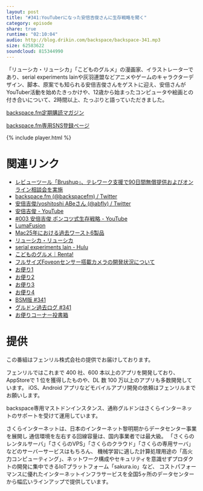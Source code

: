```yaml
---
layout: post
title: "#341:YouTuberになった安倍吉俊さんに生存戦略を聞く"
category: episode
share: true
runtime: "02:10:04"
audio: http://blog.drikin.com/backspace/backspace-341.mp3
size: 62583622
soundcloud: 815344990
---
```


「リューシカ・リューシカ」「こどものグルメ」の漫画家、イラストレーターであり、serial experiments lainや灰羽連盟などアニメやゲームのキャラクターデザイン、脚本、原案でも知られる安倍吉俊さんをゲストに迎え、安倍さんがYouTuber活動を始めたきっかけや、12歳から始まったコンピュータや絵画との付き合いについて、2時間以上、たっぷりと語っていただきました。

[backspace.fm定期購読マガジン](https://note.mu/drikin/m/m55ec296b7655)

[backspace.fm専用SNS登録ページ](https://mstdn.guru/invite/3WVHpSMr)

{% include player.html %}

# 関連リンク
* [レビューツール「Brushup」、テレワーク支援で90日間無償提供およびオンライン相談会を実施](https://www.brushup.net/)
* [backspace.fm (@backspacefm) / Twitter](https://twitter.com/backspacefm)
* [安倍吉俊/yoshitoshi ABeさん (@abfly) / Twitter](https://twitter.com/abfly)
* [安倍吉俊 - YouTube](https://www.youtube.com/user/abflygm)
* [#003 安倍吉俊 ポンコツ式生存戦略 - YouTube](https://www.youtube.com/watch?v=9PCXRfu8Zq4)
* [LumaFusion](https://apps.apple.com/jp/app/lumafusion/id1062022008)
* [Mac25年における過去ワースト6製品](https://www.applenoir.com/?p=803)
* [リューシカ・リューシカ](https://www.amazon.co.jp/%E3%83%AA%E3%83%A5%E3%83%BC%E3%82%B7%E3%82%AB%E3%83%BB%E3%83%AA%E3%83%A5%E3%83%BC%E3%82%B7%E3%82%AB-1%E5%B7%BB-%E3%83%87%E3%82%B8%E3%82%BF%E3%83%AB%E7%89%88%E3%82%AC%E3%83%B3%E3%82%AC%E3%83%B3%E3%82%B3%E3%83%9F%E3%83%83%E3%82%AF%E3%82%B9ONLINE-%E5%AE%89%E5%80%8D%E5%90%89%E4%BF%8A-ebook/dp/B00D8WWH1W/ref=tmm_kin_swatch_0?_encoding=UTF8&qid=&sr=)
* [serial experiments lain - Hulu](https://www.hulu.jp/serial-experiments-lain)
* [こどものグルメ｜Renta!](https://renta.papy.co.jp/renta/sc/frm/item/198585/title/666055/)
* [フルサイズFoveonセンサー搭載カメラの開発状況について](https://www.sigma-photo.co.jp/new/2020/02/08/4550/)
* [お便り1](https://mstdn.guru/@drikin/104096648998113598)
* [お便り2](https://mstdn.guru/@drikin/104096659947213850)
* [お便り3](https://mstdn.guru/@drikin/104096680281140267)
* [お便り4](https://mstdn.guru/@drikin/104096710084766413)
* [BSM版 #341](https://note.com/backspacefm/n/n5cbbe6c71b55)
* [グルドン過去ログ #341](https://rbtnn.github.io/mstdn-picker/?instance=mstdn.guru&since_id=104096186110722599&max_id=104096770228795129)
* [お便りコーナー投書箱](https://forms.gle/NDBngfLwc3jKbLEJ6)

# 提供

この番組はフェンリル株式会社の提供でお届けしております。

フェンリルではこれまで 400 社、600 本以上のアプリを開発しており、AppStoreで 1 位を獲得したものや、DL 数 100 万以上のアプリも多数開発しています。
iOS、Android アプリなどモバイルアプリ開発の依頼はフェンリルまでお願いします。

backspace専用マストドンインスタンス、通称グルドンはさくらインターネットのサポートを受けて運用しています。

さくらインターネットは、日本のインターネット黎明期からデータセンター事業を展開し
通信環境を左右する回線容量は、国内事業者では最大級。
「さくらのレンタルサーバ」「さくらのVPS」「さくらのクラウド」「さくらの専用サーバ」などのサーバーサービスはもちろん、
機械学習に適した計算処理用途の「高火力コンピューティング」、ネットワーク構成やセキュリティを意識せずプロダクトの開発に集中できるIoTプラットフォーム「sakura.io」など、
コストパフォーマンスに優れたインターネットインフラサービスを全国5ヶ所のデータセンターから幅広いラインアップで提供しています。

